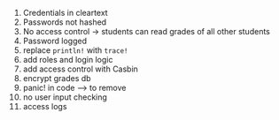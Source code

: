 1. Credentials in cleartext
2. Passwords not hashed
3. No access control -> students can read grades of all other students
4. Password logged
5. replace `println!` with `trace!`
6. add roles and login logic
7. add access control with Casbin
8. encrypt grades db
9. panic! in code --> to remove
10. no user input checking
11. access logs
